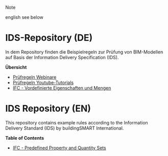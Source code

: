 > [!NOTE]  
> english see below

# IDS-Repository (DE)

In dem Repository finden die Beispielregeln zur Prüfung von BIM-Modellen auf Basis der Information Delivery Specification (IDS).

**Übersicht**
* [Prüfregeln Webinare](https://github.com/VSK-Software-GmbH/BIM.permit-IDS-repository/tree/main/de/Webinare)
* [Prüfregeln Youtube-Tutorials](https://github.com/VSK-Software-GmbH/BIM.permit-IDS-repository/tree/main/de/Youtube-Tutorials)
* [IFC - Vordefinierte Eigenschaften und Mengen](https://github.com/VSK-Software-GmbH/BIM.permit-IDS-repository/tree/main/de/buildingSmart%20International%20Psets%20and%20QTOs)



# IDS Repository (EN)
This repository contains example rules according to the Information Delivery Standard (IDS) by buildingSMART International. 

**Table of Contents**
* [IFC - Predefined Property and Quantity Sets](https://github.com/VSK-Software-GmbH/BIM.permit-IDS-repository/tree/main/en/buildingSmart%20International%20Psets%20and%20QTOs)
